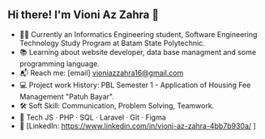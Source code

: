 ## Hi there! I'm Vioni Az Zahra 👋

- 👩‍💻 Currently an Informatics Engineering student, Software Engineering Technology Study Program at Batam State Polytechnic.
- 📚 Learning about website developer, data base managment and some programming language.
- 📬 Reach me: [email] vioniazzahra16@gmail.com
- 💻 Project work History: PBL Semester 1 - Application of Housing Fee Management "Patuh Bayar".
- 🛠 Soft Skill: Communication, Problem Solving, Teamwork.
- 🔧 Tech
  JS · PHP · SQL · Laravel · Git · Figma
- 📎 [LinkedIn: https://www.linkedin.com/in/vioni-az-zahra-4bb7b930a/ ]

>
